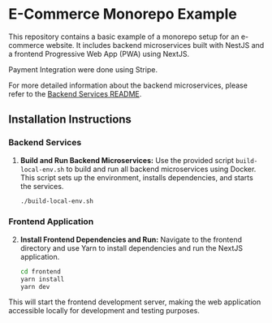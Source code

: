 # E-Commerce Monorepo Example

This repository contains a basic example of a monorepo setup for an e-commerce website. It includes backend microservices built with NestJS and a frontend Progressive Web App (PWA) using NextJS.

Payment Integration were done using Stripe.

For more detailed information about the backend microservices, please refer to the [Backend Services README](backend/README.md).

## Installation Instructions

### Backend Services

1. **Build and Run Backend Microservices:**
   Use the provided script `build-local-env.sh` to build and run all backend microservices using Docker. This script sets up the environment, installs dependencies, and starts the services.

   ```bash
   ./build-local-env.sh
   ```

### Frontend Application

2. **Install Frontend Dependencies and Run:**
   Navigate to the frontend directory and use Yarn to install dependencies and run the NextJS application.

   ```bash
   cd frontend
   yarn install
   yarn dev
   ```

This will start the frontend development server, making the web application accessible locally for development and testing purposes.
